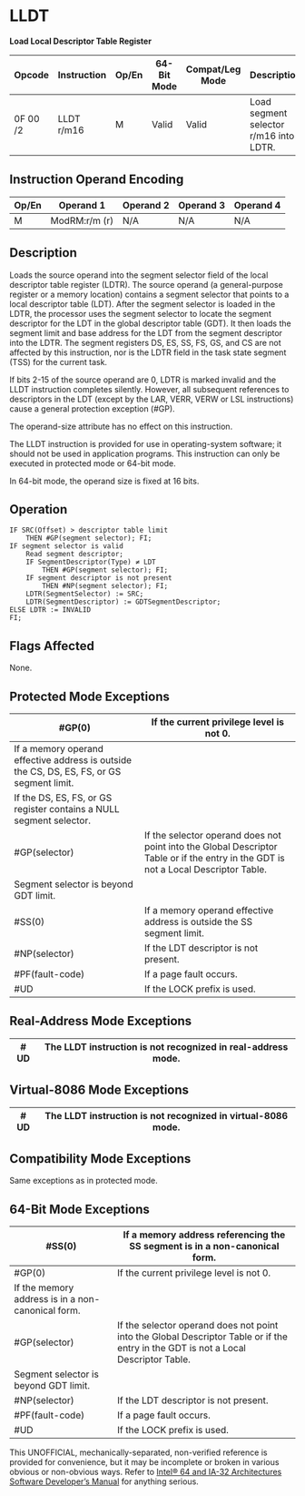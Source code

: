 # LLDT

**Load Local Descriptor Table Register**

| Opcode   | Instruction | Op/En | 64-Bit Mode | Compat/Leg Mode | Description                            |
| -------- | ----------- | ----- | ----------- | --------------- | -------------------------------------- |
| 0F 00 /2 | LLDT r/m16  | M     | Valid       | Valid           | Load segment selector r/m16 into LDTR. |

## Instruction Operand Encoding

| Op/En | Operand 1     | Operand 2 | Operand 3 | Operand 4 |
| ----- | ------------- | --------- | --------- | --------- |
| M     | ModRM:r/m (r) | N/A       | N/A       | N/A       |

## Description

Loads the source operand into the segment selector field of the local descriptor table register (LDTR). The source operand (a general-purpose register or a memory location) contains a segment selector that points to a local descriptor table (LDT). After the segment selector is loaded in the LDTR, the processor uses the segment selector to locate the segment descriptor for the LDT in the global descriptor table (GDT). It then loads the segment limit and base address for the LDT from the segment descriptor into the LDTR. The segment registers DS, ES, SS, FS, GS, and CS are not affected by this instruction, nor is the LDTR field in the task state segment (TSS) for the current task.

If bits 2-15 of the source operand are 0, LDTR is marked invalid and the LLDT instruction completes silently. However, all subsequent references to descriptors in the LDT (except by the LAR, VERR, VERW or LSL instructions) cause a general protection exception (#​​​​GP).

The operand-size attribute has no effect on this instruction.

The LLDT instruction is provided for use in operating-system software; it should not be used in application programs. This instruction can only be executed in protected mode or 64-bit mode.

In 64-bit mode, the operand size is fixed at 16 bits.

## Operation

```
IF SRC(Offset) > descriptor table limit
    THEN #​​​​GP(segment selector); FI;
IF segment selector is valid
    Read segment descriptor;
    IF SegmentDescriptor(Type) ≠ LDT
        THEN #​​​​GP(segment selector); FI;
    IF segment descriptor is not present
        THEN #​NP(segment selector); FI;
    LDTR(SegmentSelector) := SRC;
    LDTR(SegmentDescriptor) := GDTSegmentDescriptor;
ELSE LDTR := INVALID
FI;

```

## Flags Affected

None.

## Protected Mode Exceptions

| \#​​​​GP(0)                                                                               | If the current privilege level is not 0.                                                                                            |
| ----------------------------------------------------------------------------------------- | ----------------------------------------------------------------------------------------------------------------------------------- |
| If a memory operand effective address is outside the CS, DS, ES, FS, or GS segment limit. |
| If the DS, ES, FS, or GS register contains a NULL segment selector.                       |
| \#​​​​GP(selector)                                                                        | If the selector operand does not point into the Global Descriptor Table or if the entry in the GDT is not a Local Descriptor Table. |
| Segment selector is beyond GDT limit.                                                     |
| \#​​​​​SS(0)                                                                              | If a memory operand effective address is outside the SS segment limit.                                                              |
| \#​NP(selector)                                                                           | If the LDT descriptor is not present.                                                                                               |
| \#​PF(fault-code)                                                                         | If a page fault occurs.                                                                                                             |
| #​​​UD                                                                                    | If the LOCK prefix is used.                                                                                                         |

## Real-Address Mode Exceptions

| #​​​UD | The LLDT instruction is not recognized in real-address mode. |
| ------ | ------------------------------------------------------------ |

## Virtual-8086 Mode Exceptions

| #​​​UD | The LLDT instruction is not recognized in virtual-8086 mode. |
| ------ | ------------------------------------------------------------ |

## Compatibility Mode Exceptions

Same exceptions as in protected mode.

## 64-Bit Mode Exceptions

| \#​​​​​SS(0)                                      | If a memory address referencing the SS segment is in a non-canonical form.                                                          |
| ------------------------------------------------- | ----------------------------------------------------------------------------------------------------------------------------------- |
| \#​​​​GP(0)                                       | If the current privilege level is not 0.                                                                                            |
| If the memory address is in a non-canonical form. |
| \#​​​​GP(selector)                                | If the selector operand does not point into the Global Descriptor Table or if the entry in the GDT is not a Local Descriptor Table. |
| Segment selector is beyond GDT limit.             |
| \#​NP(selector)                                   | If the LDT descriptor is not present.                                                                                               |
| \#​PF(fault-code)                                 | If a page fault occurs.                                                                                                             |
| #​​​UD                                            | If the LOCK prefix is used.                                                                                                         |

This UNOFFICIAL, mechanically-separated, non-verified reference is provided for convenience, but it may be
incomplete or broken in various obvious or non-obvious
ways. Refer to [Intel® 64 and IA-32 Architectures Software Developer’s Manual](https://software.intel.com/en-us/download/intel-64-and-ia-32-architectures-sdm-combined-volumes-1-2a-2b-2c-2d-3a-3b-3c-3d-and-4) for anything serious.
